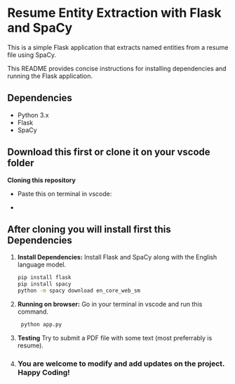 # Resume Entity Extraction with Flask and SpaCy

This is a simple Flask application that extracts named entities from a resume file using SpaCy.


This README provides concise instructions for installing dependencies and running the Flask application.
## Dependencies

- Python 3.x
- Flask
- SpaCy

## Download this first or clone it on your vscode folder
**Cloning this repository**
- Paste this on terminal in vscode:
- ```bash 


## After cloning you will install first this Dependencies 

1. **Install Dependencies:** Install Flask and SpaCy along with the English language model.
   ```bash
   pip install flask
   pip install spacy
   python -m spacy download en_core_web_sm

2. **Running on browser:** Go in your terminal in vscode and run this command.
   ```bash
    python app.py

3. **Testing** Try to submit a PDF file with some text (most preferrably is resume).
4. ### You are welcome to modify and add updates on the project. Happy Coding!
